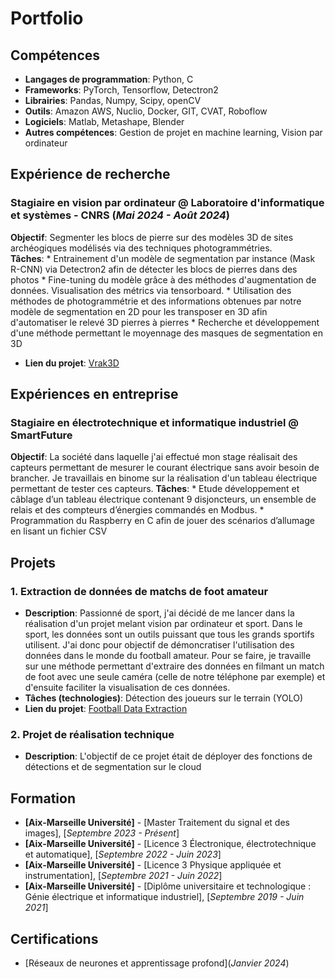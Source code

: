 # **Portfolio**

## **Compétences**

- **Langages de programmation**: Python, C
- **Frameworks**: PyTorch, Tensorflow, Detectron2
- **Librairies**: Pandas, Numpy, Scipy, openCV
- **Outils**: Amazon AWS, Nuclio, Docker, GIT, CVAT, Roboflow
- **Logiciels**: Matlab, Metashape, Blender
- **Autres compétences**: Gestion de projet en machine learning, Vision par ordinateur

## **Expérience de recherche**

### **Stagiaire en vision par ordinateur @ Laboratoire d'informatique et systèmes - CNRS (_Mai 2024 - Août 2024_)**
**Objectif**: Segmenter les blocs de pierre sur des modèles 3D de sites archéogiques modélisés via des techniques photogrammétries.\
**Tâches**:
    * Entrainement d'un modèle de segmentation par instance (Mask R-CNN) via Detectron2 afin de détecter les blocs de pierres dans des photos
    * Fine-tuning du modèle grâce à des méthodes d'augmentation de données. Visualisation des métrics via tensorboard.
    * Utilisation des méthodes de photogrammétrie et des informations obtenues par notre modèle de segmentation en 2D pour les transposer en 3D afin d'automatiser le relevé 3D pierres à pierres
    * Recherche et développement d'une méthode permettant le moyennage des masques de segmentation en 3D
- **Lien du projet**: [Vrak3D](https://github.com/JalilBNH/Vrak3D.git)

## **Expériences en entreprise**

### **Stagiaire en électrotechnique et informatique industriel @ SmartFuture**
**Objectif**: La société dans laquelle j'ai effectué mon stage réalisait des capteurs permettant de mesurer le courant électrique sans avoir besoin de brancher. Je travaillais en binome sur la réalisation d'un tableau électrique permettant de tester ces capteurs.
**Tâches**: 
    * Etude développement et câblage d’un tableau électrique contenant 9 disjoncteurs, un ensemble de relais
et des compteurs d’énergies commandés en Modbus.
    * Programmation du Raspberry en C afin de jouer des scénarios d’allumage en lisant un fichier CSV

## **Projets**

### 1. Extraction de données de matchs de foot amateur
- **Description**: Passionné de sport, j'ai décidé de me lancer dans la réalisation d'un projet melant vision par ordinateur et sport.
  Dans le sport, les données sont un outils puissant que tous les grands sportifs utilisent. J'ai donc pour objectif de démoncratiser l'utilisation
  des données dans le monde du football amateur. Pour se faire, je travaille sur une méthode permettant d'extraire des données en filmant un match de foot avec une seule caméra (celle de notre téléphone par exemple)
  et d'ensuite faciliter la visualisation de ces données.
- **Tâches (technologies)**: Détection des joueurs sur le terrain (YOLO)
- **Lien du projet**: [Football Data Extraction](https://github.com/JalilBNH/football-data-extraction.git)

### 2. Projet de réalisation technique 
- **Description**: L'objectif de ce projet était de déployer des fonctions de détections et de segmentation sur le cloud 



## **Formation**

- **[Aix-Marseille Université]** - [Master Traitement du signal et des images], [_Septembre 2023 - Présent_]
- **[Aix-Marseille Université]** - [Licence 3 Électronique, électrotechnique et automatique], [_Septembre 2022 - Juin 2023_]
- **[Aix-Marseille Université]** - [Licence 3 Physique appliquée et instrumentation], [_Septembre 2021 - Juin 2022_]
- **[Aix-Marseille Université]** - [Diplôme universitaire et technologique : Génie électrique et informatique industriel], [_Septembre 2019 - Juin 2021_]

## **Certifications**
- [Réseaux de neurones et apprentissage profond](_Janvier 2024_)
